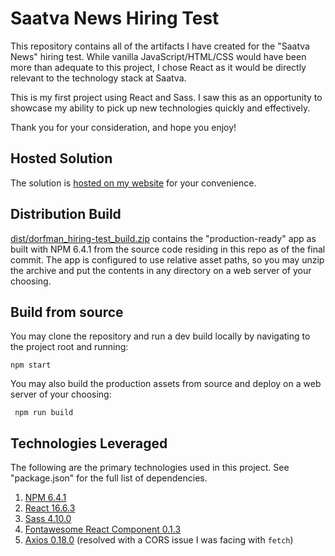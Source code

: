 # Saatva News Hiring Test
This repository contains all of the artifacts I have created for the "Saatva News" hiring test. While vanilla JavaScript/HTML/CSS would have been more than adequate to this project, I chose React as it would be directly relevant to the technology stack at Saatva.

This is my first project using React and Sass. I saw this as an opportunity to showcase my ability to pick up new technologies quickly and effectively.

Thank you for your consideration, and hope you enjoy!

## Hosted Solution
The solution is <a href="http://saatva.thisiteration.com" target="_blank">hosted on my website</a> for your convenience.

## Distribution Build 
[dist/dorfman_hiring-test_build.zip](dist/dorfman_hiring-test_build.zip) contains the "production-ready" app as built with NPM 6.4.1 from the source code residing in this repo as of the final commit. The app is configured to use relative asset paths, so you may unzip the archive and put the contents in any directory on a web server of your choosing.

## Build from source
You may clone the repository and run a dev build locally by navigating to the project root and running: 

```npm start```

You may also build the production assets from source and deploy on a web server of your choosing:

``` npm run build```

## Technologies Leveraged
The following are the primary technologies used in this project. See "package.json" for the full list of dependencies.
1. <a href="https://www.npmjs.com/" target="_blank">NPM 6.4.1</a>
2. <a href="https://reactjs.org/" target="_blank">React 16.6.3</a>
3. <a href="https://www.npmjs.com/package/node-sass" target="_blank">Sass 4.10.0</a>
4. <a href="https://fontawesome.com/how-to-use/on-the-web/using-with/react" target="_blank">Fontawesome React Component 0.1.3</a>
5. <a href="https://www.npmjs.com/package/axios" target="_blank">Axios 0.18.0</a> (resolved with a CORS issue I was facing with ```fetch```)

